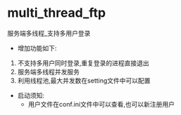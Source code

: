 # multi_thread_ftp
服务端多线程_支持多用户登录

* 增加功能如下:
1. 不支持多用户同时登录,重复登录的进程直接退出
2. 服务端多线程并发服务
3. 利用线程池,最大并发数在setting文件中可以配置

* 启动须知:
  * 用户文件在conf.ini文件中可以查看,也可以新注册用户
